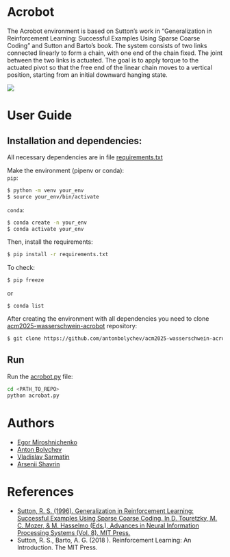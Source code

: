 # Acrobot

The Acrobot environment is based on Sutton’s work in “Generalization in Reinforcement Learning: Successful Examples Using Sparse Coarse Coding” and Sutton and Barto’s book. The system consists of two links connected linearly to form a chain, with one end of the chain fixed. The joint between the two links is actuated. The goal is to apply torque to the actuated pivot so that the free end of the linear chain moves to a vertical position, starting from an initial downward hanging state.

![](https://github.com/antonbolychev/acm2025-wasserschwein-acrobot/plots.jpg)

# User Guide

## Installation and dependencies:

All necessary dependencies are in file [requirements.txt](https://github.com/antonbolychev/acm2025-wasserschwein-acrobot/requirements.txt)

Make the environment (pipenv or conda): \
`pip`: 
```bash
$ python -m venv your_env
$ source your_env/bin/activate
```
`conda`: 
```bash
$ conda create -n your_env
$ conda activate your_env
```
Then, install the requirements: 
```bash
$ pip install -r requirements.txt
```

To check: 
```bash
$ pip freeze
```
or 
```
$ conda list
```

After creating the environment with all dependencies you need to clone [acm2025-wasserschwein-acrobot](https://github.com/antonbolychev/acm2025-wasserschwein-acrobot) repository:

```bash
$ git clone https://github.com/antonbolychev/acm2025-wasserschwein-acrobot
```

## Run

Run the [acrobot.py](https://github.com/antonbolychev/acm2025-wasserschwein-acrobot/acrobot.py) file:

```bash
cd <PATH_TO_REPO>
python acrobat.py
```

# Authors
* [Egor Miroshnichenko](https://github.com/Chenkomirosh)
* [Anton Bolychev](https://github.com/antonbolychev)
* [Vladislav Sarmatin](https://github.com/VladSarm)
* [Arsenii Shavrin](https://github.com/ArseniiSh)

# References
* [Sutton, R. S. (1996). Generalization in Reinforcement Learning: Successful Examples Using Sparse Coarse Coding. In D. Touretzky, M. C. Mozer, & M. Hasselmo (Eds.), Advances in Neural Information Processing Systems (Vol. 8). MIT Press.](https://proceedings.neurips.cc/paper/1995/file/8f1d43620bc6bb580df6e80b0dc05c48-Paper.pdf
)
* Sutton, R. S., Barto, A. G. (2018 ). Reinforcement Learning: An Introduction. The MIT Press.
<!-- ## Install

If you don't have uv install

```bash
curl -LsSf https://astral.sh/uv/install.sh | sh
```

then run 

```
uv run acrobot.py
``` -->
